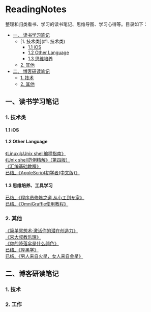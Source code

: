 <!--
[《 》]( )</br>>
-->

# ReadingNotes

整理和归类看书、学习的读书笔记、思维导图、学习心得等。目录如下：

* [一、 读书学习笔记](#一、读书学习笔记)
	* [1. 技术类](#1. 技术类)
		* [1.1 iOS](#notes-tec-ios)
		* [1.2 Other Language](#notes-tec-other)
		* [1.3 思维培养](#notes-tec-thought)
	* [2. 其他](#notes-other)
* [二、 博客研读笔记](#blog)</br>
	* [1. 技术](#blog-tec)
	* [2. 其他](#blog-other)

## 一、读书学习笔记

### 1. 技术类

#### 1.1 iOS

#### 1.2 Other Language
[《Linux与Unix shell编程指南》]()        </br>
[《Unix shell范例精解》（第四版）]( )     </br>
[《汇编基础教程》]( )                    </br>
[已结_《AppleScript初学者(中文版)》]( )   </br>

#### 1.3 思维培养、工具学习
[已结_《程序员修炼之道 从小工到专家》]( )</br>
[已结_《OmniGraffle使用教程》]( )</br>

### 2. 其他
[《简单冥想术·激活你的潜在创造力》]( )</br>
[《宋大叔教乐理》]( )</br>
[《你的降落伞是什么颜色》]( )</br>
[已结_《厚黑学》]( )</br>
[已结_《男人来自火星，女人来自金星》]( )</br>

## 二、博客研读笔记

### 1. 技术

### 2. 工作
